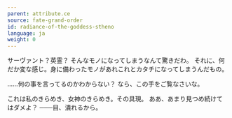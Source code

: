 ```yaml
---
parent: attribute.ce
source: fate-grand-order
id: radiance-of-the-goddess-stheno
language: ja
weight: 0
---
```


サーヴァント？英霊？
そんなモノになってしまうなんて驚きだわ。
それに、何だか変な感じ。身に備わったモノがあれこれとカタチになってしまうんだもの。

……何の事を言ってるのかわからない？
なら、この手をご覧なさいな。

これは私のきらめき、女神のきらめき。その具現。
ああ、あまり見つめ続けてはダメよ？
───目、潰れるから。
